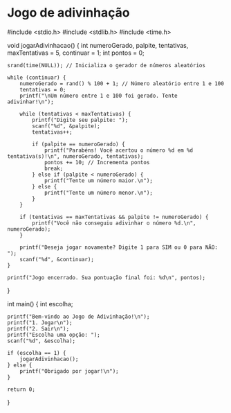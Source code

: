 ﻿# Jogo de adivinhação
#include <stdio.h>
#include <stdlib.h>
#include <time.h>

void jogarAdivinhacao() {
    int numeroGerado, palpite, tentativas, maxTentativas = 5, continuar = 1;
    int pontos = 0;

    srand(time(NULL)); // Inicializa o gerador de números aleatórios

    while (continuar) {
        numeroGerado = rand() % 100 + 1; // Número aleatório entre 1 e 100
        tentativas = 0;
        printf("\nUm número entre 1 e 100 foi gerado. Tente adivinhar!\n");

        while (tentativas < maxTentativas) {
            printf("Digite seu palpite: ");
            scanf("%d", &palpite);
            tentativas++;

            if (palpite == numeroGerado) {
                printf("Parabéns! Você acertou o número %d em %d tentativa(s)!\n", numeroGerado, tentativas);
                pontos += 10; // Incrementa pontos
                break;
            } else if (palpite < numeroGerado) {
                printf("Tente um número maior.\n");
            } else {
                printf("Tente um número menor.\n");
            }
        }

        if (tentativas == maxTentativas && palpite != numeroGerado) {
            printf("Você não conseguiu adivinhar o número %d.\n", numeroGerado);
        }

        printf("Deseja jogar novamente? Digite 1 para SIM ou 0 para NÃO: ");
        scanf("%d", &continuar);
    }

    printf("Jogo encerrado. Sua pontuação final foi: %d\n", pontos);
}

int main() {
    int escolha;

    printf("Bem-vindo ao Jogo de Adivinhação!\n");
    printf("1. Jogar\n");
    printf("2. Sair\n");
    printf("Escolha uma opção: ");
    scanf("%d", &escolha);

    if (escolha == 1) {
        jogarAdivinhacao();
    } else {
        printf("Obrigado por jogar!\n");
    }

    return 0;
}
